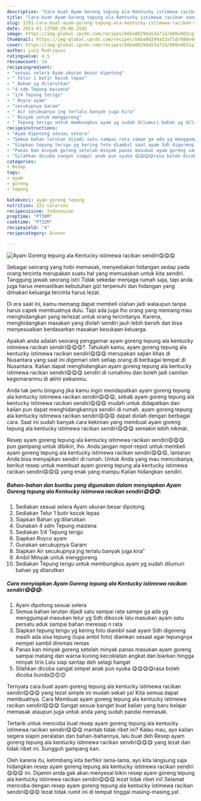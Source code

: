 ```yaml
---
description: "Cara buat Ayam Goreng tepung ala Kentucky istimewa racikan sendiri😋😋😋 Sederhana dan Mudah Dibuat"
title: "Cara buat Ayam Goreng tepung ala Kentucky istimewa racikan sendiri😋😋😋 Sederhana dan Mudah Dibuat"
slug: 1191-cara-buat-ayam-goreng-tepung-ala-kentucky-istimewa-racikan-sendiri-sederhana-dan-mudah-dibuat
date: 2021-01-12T08:29:06.259Z
image: https://img-global.cpcdn.com/recipes/b6ba08294a53a71d/680x482cq70/ayam-goreng-tepung-ala-kentucky-istimewa-racikan-sendiri😋😋😋-foto-resep-utama.jpg
thumbnail: https://img-global.cpcdn.com/recipes/b6ba08294a53a71d/680x482cq70/ayam-goreng-tepung-ala-kentucky-istimewa-racikan-sendiri😋😋😋-foto-resep-utama.jpg
cover: https://img-global.cpcdn.com/recipes/b6ba08294a53a71d/680x482cq70/ayam-goreng-tepung-ala-kentucky-istimewa-racikan-sendiri😋😋😋-foto-resep-utama.jpg
author: Lucy Rodriquez
ratingvalue: 4.5
reviewcount: 14
recipeingredient:
- "sesuai selera Ayam ukuran besar dipotong"
- " Telur 1 butir kocok lepas"
- " Bahan yg dilarutkan"
- "4 sdm Tepung maizena"
- "1/4 Tepung terigu"
- " Royco ayam"
- "secukupnya Garam"
- " Air secukupnya jng terlalu banyak juga kira"
- " Minyak untuk menggoreng"
- " Tepung terigu untuk membungkus ayam yg sudah dilumuri bahan yg dilarutkan"
recipeinstructions:
- "Ayam dipotong sesuai selera"
- "Semua bahan larutan dijadi satu sampai rata sampe ga ada yg menggumpal masukan telur yg Sdh dikocok lalu masukan ayam satu persatu aduk sampai bahan meresap n rata"
- "Siapkan tepung terigu yg kering foto diambil saat ayam Sdh digoreng masih ada sisa tepung (lupa ambil foto) diamkan sesaat agar tepungnya nempel sambil diremas remas"
- "Panas kan minyak goreng setelah minyak panas masukan ayam goreng sampai matang dan warna kuning kecoklatan angkat dan biarkan hingga minyak tiris Lalu siap santap deh selagi hangat"
- "Silahkan dicoba sangat simpel anak pun syuka 😋😋😋😋rasa boleh dicoba bunda😊😊😊"
categories:
- Resep
tags:
- ayam
- goreng
- tepung

katakunci: ayam goreng tepung 
nutrition: 221 calories
recipecuisine: Indonesian
preptime: "PT38M"
cooktime: "PT32M"
recipeyield: "4"
recipecategory: Dinner

---
```



![Ayam Goreng tepung ala Kentucky istimewa racikan sendiri😋😋😋](https://img-global.cpcdn.com/recipes/b6ba08294a53a71d/680x482cq70/ayam-goreng-tepung-ala-kentucky-istimewa-racikan-sendiri😋😋😋-foto-resep-utama.jpg)

Sebagai seorang yang hobi memasak, menyediakan hidangan sedap pada orang tercinta merupakan suatu hal yang memuaskan untuk kita sendiri. Tanggung jawab seorang istri Tidak sekedar menjaga rumah saja, tapi anda juga harus memastikan kebutuhan gizi terpenuhi dan hidangan yang dimakan keluarga tercinta harus lezat.

Di era  saat ini, kamu memang dapat membeli olahan jadi walaupun tanpa harus capek membuatnya dulu. Tapi ada juga lho orang yang memang mau menghidangkan yang terlezat untuk orang tercintanya. Karena, menghidangkan masakan yang diolah sendiri jauh lebih bersih dan bisa menyesuaikan berdasarkan masakan kesukaan keluarga. 



Apakah anda adalah seorang penggemar ayam goreng tepung ala kentucky istimewa racikan sendiri😋😋😋?. Tahukah kamu, ayam goreng tepung ala kentucky istimewa racikan sendiri😋😋😋 merupakan sajian khas di Nusantara yang saat ini digemari oleh setiap orang di berbagai tempat di Nusantara. Kalian dapat menghidangkan ayam goreng tepung ala kentucky istimewa racikan sendiri😋😋😋 sendiri di rumahmu dan boleh jadi camilan kegemaranmu di akhir pekanmu.

Anda tak perlu bingung jika kamu ingin mendapatkan ayam goreng tepung ala kentucky istimewa racikan sendiri😋😋😋, sebab ayam goreng tepung ala kentucky istimewa racikan sendiri😋😋😋 mudah untuk didapatkan dan kalian pun dapat menghidangkannya sendiri di rumah. ayam goreng tepung ala kentucky istimewa racikan sendiri😋😋😋 dapat diolah dengan berbagai cara. Saat ini sudah banyak cara kekinian yang membuat ayam goreng tepung ala kentucky istimewa racikan sendiri😋😋😋 semakin lebih nikmat.

Resep ayam goreng tepung ala kentucky istimewa racikan sendiri😋😋😋 pun gampang untuk dibikin, lho. Anda jangan repot-repot untuk membeli ayam goreng tepung ala kentucky istimewa racikan sendiri😋😋😋, lantaran Anda bisa menyajikan sendiri di rumah. Untuk Anda yang mau mencobanya, berikut resep untuk membuat ayam goreng tepung ala kentucky istimewa racikan sendiri😋😋😋 yang enak yang mampu Kalian hidangkan sendiri.

<!--inarticleads1-->

##### Bahan-bahan dan bumbu yang digunakan dalam menyiapkan Ayam Goreng tepung ala Kentucky istimewa racikan sendiri😋😋😋:

1. Sediakan sesuai selera Ayam ukuran besar dipotong
1. Sediakan  Telur 1 butir kocok lepas
1. Siapkan  Bahan yg dilarutkan
1. Gunakan 4 sdm Tepung maizena
1. Sediakan 1/4 Tepung terigu
1. Siapkan  Royco ayam
1. Gunakan secukupnya Garam
1. Siapkan  Air secukupnya jng terlalu banyak juga kira”
1. Ambil  Minyak untuk menggoreng
1. Sediakan  Tepung terigu untuk membungkus ayam yg sudah dilumuri bahan yg dilarutkan




<!--inarticleads2-->

##### Cara menyiapkan Ayam Goreng tepung ala Kentucky istimewa racikan sendiri😋😋😋:

1. Ayam dipotong sesuai selera
1. Semua bahan larutan dijadi satu sampai rata sampe ga ada yg menggumpal masukan telur yg Sdh dikocok lalu masukan ayam satu persatu aduk sampai bahan meresap n rata
1. Siapkan tepung terigu yg kering foto diambil saat ayam Sdh digoreng masih ada sisa tepung (lupa ambil foto) diamkan sesaat agar tepungnya nempel sambil diremas remas
1. Panas kan minyak goreng setelah minyak panas masukan ayam goreng sampai matang dan warna kuning kecoklatan angkat dan biarkan hingga minyak tiris Lalu siap santap deh selagi hangat
1. Silahkan dicoba sangat simpel anak pun syuka 😋😋😋😋rasa boleh dicoba bunda😊😊😊




Ternyata cara buat ayam goreng tepung ala kentucky istimewa racikan sendiri😋😋😋 yang lezat simple ini mudah sekali ya! Kita semua dapat membuatnya. Cara Membuat ayam goreng tepung ala kentucky istimewa racikan sendiri😋😋😋 Sangat sesuai banget buat kalian yang baru belajar memasak ataupun juga untuk anda yang sudah pandai memasak.

Tertarik untuk mencoba buat resep ayam goreng tepung ala kentucky istimewa racikan sendiri😋😋😋 mantab tidak ribet ini? Kalau mau, ayo kalian segera siapin peralatan dan bahan-bahannya, lalu buat deh Resep ayam goreng tepung ala kentucky istimewa racikan sendiri😋😋😋 yang lezat dan tidak ribet ini. Sungguh gampang kan. 

Oleh karena itu, ketimbang kita berfikir lama-lama, ayo kita langsung saja hidangkan resep ayam goreng tepung ala kentucky istimewa racikan sendiri😋😋😋 ini. Dijamin anda gak akan menyesal bikin resep ayam goreng tepung ala kentucky istimewa racikan sendiri😋😋😋 lezat tidak ribet ini! Selamat mencoba dengan resep ayam goreng tepung ala kentucky istimewa racikan sendiri😋😋😋 lezat tidak rumit ini di tempat tinggal masing-masing,ya!.

